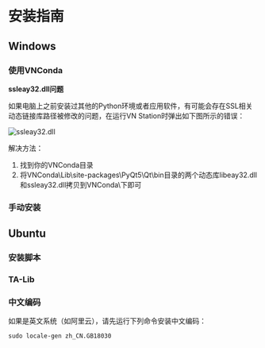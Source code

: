 # 安装指南


## Windows

### 使用VNConda

**ssleay32.dll问题**

如果电脑上之前安装过其他的Python环境或者应用软件，有可能会存在SSL相关动态链接库路径被修改的问题，在运行VN Station时弹出如下图所示的错误：

![ssleay32.dll](https://user-images.githubusercontent.com/7112268/55474371-8bd06a00-5643-11e9-8b35-f064a45edfd1.png)

解决方法：
1. 找到你的VNConda目录
2. 将VNConda\Lib\site-packages\PyQt5\Qt\bin目录的两个动态库libeay32.dll和ssleay32.dll拷贝到VNConda\下即可

### 手动安装



## Ubuntu

### 安装脚本

### TA-Lib

### 中文编码

如果是英文系统（如阿里云），请先运行下列命令安装中文编码：

```
sudo locale-gen zh_CN.GB18030
```
